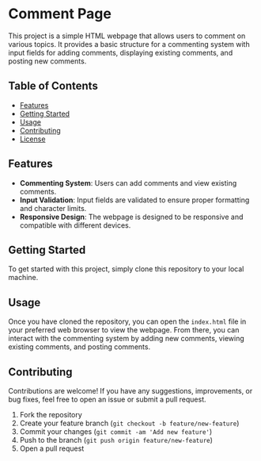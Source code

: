 # Comment Page

This project is a simple HTML webpage that allows users to comment on various topics. It provides a basic structure for a commenting system with input fields for adding comments, displaying existing comments, and posting new comments.

## Table of Contents

- [Features](#features)
- [Getting Started](#getting-started)
- [Usage](#usage)
- [Contributing](#contributing)
- [License](#license)

## Features

- **Commenting System**: Users can add comments and view existing comments.
- **Input Validation**: Input fields are validated to ensure proper formatting and character limits.
- **Responsive Design**: The webpage is designed to be responsive and compatible with different devices.

## Getting Started

To get started with this project, simply clone this repository to your local machine.

## Usage

Once you have cloned the repository, you can open the `index.html` file in your preferred web browser to view the webpage. From there, you can interact with the commenting system by adding new comments, viewing existing comments, and posting comments.

## Contributing

Contributions are welcome! If you have any suggestions, improvements, or bug fixes, feel free to open an issue or submit a pull request.

1. Fork the repository
2. Create your feature branch (`git checkout -b feature/new-feature`)
3. Commit your changes (`git commit -am 'Add new feature'`)
4. Push to the branch (`git push origin feature/new-feature`)
5. Open a pull request
